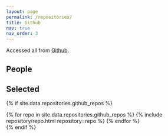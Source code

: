 ```yaml
---
layout: page
permalink: /repositories/
title: Github
nav: true
nav_order: 3
---
```


Accessed all from [Github](https://github.com/bit-isp).

## People



## Selected


{% if site.data.repositories.github_repos %}
<div class="repositories d-flex flex-wrap flex-md-row flex-column justify-content-between align-items-center">
  {% for repo in site.data.repositories.github_repos %}
    {% include repository/repo.html repository=repo %}
  {% endfor %}
</div>
{% endif %} 
